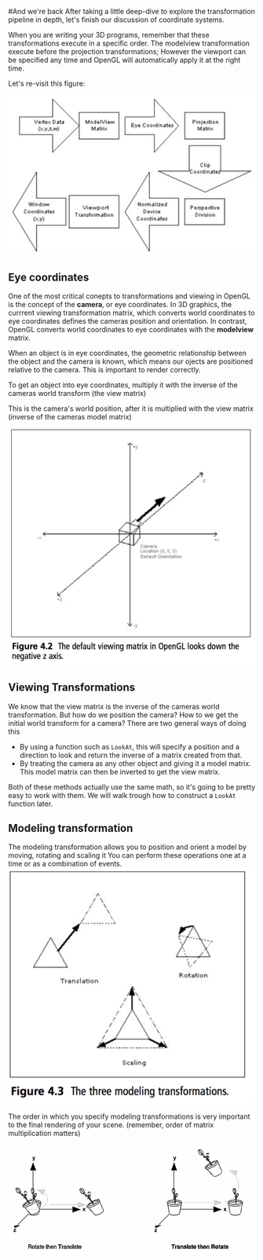 #And we're back
After taking a little deep-dive to explore the transformation pipeline in depth, let's finish our discussion of coordinate systems.

When you are writing your 3D programs, remember that these transformations execute in a specific order. The modelview transformation execute before the projection transformations; However the viewport can be specified any time and OpenGL will automatically apply it at the right time.

Let's re-visit this figure:

![TRANSFORM](transform.png)

## Eye coordinates
One of the most critical conepts to transformations and viewing in OpenGL is the concept of the __camera__, or eye coordinates. In 3D graphics, the currrent viewing transformation matrix, which converts world coordinates to eye coordinates defines the cameras position and orientation. In contrast, OpenGL converts world coordinates to eye coordinates with the __modelview__ matrix. 

When an object is in eye coordinates, the geometric relationship between the object and the camera is known, which means our ojects are positioned relative to the camera. This is important to render correctly. 

To get an object into eye coordinates, multiply it with the inverse of the cameras world transform (the view matrix)

This is the camera's world position, after it is multiplied with the view matrix (inverse of the cameras model matrix)

![CAM](cam.png)

## Viewing Transformations
We know that the view matrix is the inverse of the cameras world transformation. But how do we position the camera? How to we get the initial world transform for a camera? There are two general ways of doing this

* By using a function such as ```LookAt```, this will specify a position and a direction to look and return the inverse of a matrix created from that.
* By treating the camera as any other object and giving it a model matrix. This model matrix can then be inverted to get the view matrix.

Both of these methods actually use the same math, so it's going to be pretty easy to work with them. We will walk trough how to construct a ```LookAt``` function later.

## Modeling transformation
The modeling transformation allows you to position and orient a model by moving, rotating and scaling it You can perform these operations one at a time or as a combination of events. 
![TRANSFORMS](three_transform.png)

The order in which you specify modeling transformations is very important to the final rendering of your scene. (remember, order of matrix multiplication matters)

![ORDER](order.gif)